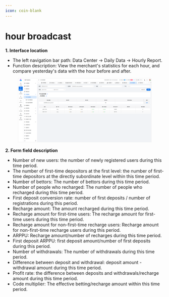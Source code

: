 ```yaml
---
icon: coin-blank
---
```


# hour broadcast

**1. Interface location**

* The left navigation bar path: Data Center → Daily Data → Hourly Report.
* Function description: View the merchant's statistics for each hour, and compare yesterday's data with the hour before and after.

<figure><img src="../../.gitbook/assets/image (25).png" alt=""><figcaption></figcaption></figure>

**2. Form field description**

* Number of new users: the number of newly registered users during this time period.
* The number of first-time depositors at the first level: the number of first-time depositors at the directly subordinate level within this time period.
* Number of bettors: The number of bettors during this time period.
* Number of people who recharged: The number of people who recharged during this time period.
* First deposit conversion rate: number of first deposits / number of registrations during this period.
* Recharge amount: The amount recharged during this time period.
* Recharge amount for first-time users: The recharge amount for first-time users during this time period.
* Recharge amount for non-first-time recharge users: Recharge amount for non-first-time recharge users during this period.
* ARPPU: Recharge amount/number of recharges during this time period.
* First deposit ARPPU: first deposit amount/number of first deposits during this period.
* Number of withdrawals: The number of withdrawals during this time period.
* Difference between deposit and withdrawal: deposit amount - withdrawal amount during this time period.
* Profit rate: the difference between deposits and withdrawals/recharge amount during this time period.
* Code multiplier: The effective betting/recharge amount within this time period.
